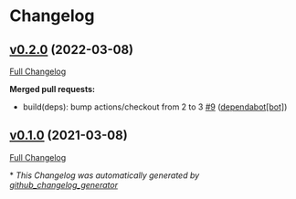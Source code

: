 # Changelog

## [v0.2.0](https://github.com/CSoellinger/php-fon-webservices/tree/v0.2.0) (2022-03-08)

[Full Changelog](https://github.com/CSoellinger/php-fon-webservices/compare/v0.1.0...v0.2.0)

**Merged pull requests:**

- build\(deps\): bump actions/checkout from 2 to 3 [\#9](https://github.com/CSoellinger/php-fon-webservices/pull/9) ([dependabot[bot]](https://github.com/apps/dependabot))

## [v0.1.0](https://github.com/CSoellinger/php-fon-webservices/tree/v0.1.0) (2021-03-08)

[Full Changelog](https://github.com/CSoellinger/php-fon-webservices/compare/9117f0e338e46f1e21718b477702a249b545a9f9...v0.1.0)



\* *This Changelog was automatically generated by [github_changelog_generator](https://github.com/github-changelog-generator/github-changelog-generator)*
